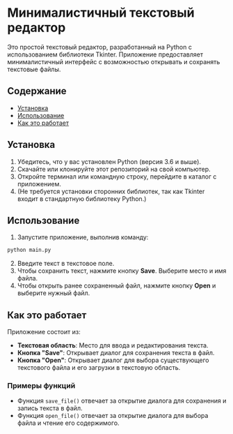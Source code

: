 # Минималистичный текстовый редактор
Это простой текстовый редактор, разработанный на Python с использованием библиотеки Tkinter. Приложение предоставляет минималистичный интерфейс с возможностью открывать и сохранять текстовые файлы.
## Содержание
- [Установка](#установка)
- [Использование](#использование)
- [Как это работает](#как-это-работает)
## Установка
1. Убедитесь, что у вас установлен Python (версия 3.6 и выше).
2. Скачайте или клонируйте этот репозиторий на свой компьютер.
3. Откройте терминал или командную строку, перейдите в каталог с приложением.
4. (Не требуется установки сторонних библиотек, так как Tkinter входит в стандартную библиотеку Python.)
## Использование
1. Запустите приложение, выполнив команду:
```bash
python main.py
```
2. Введите текст в текстовое поле.
3. Чтобы сохранить текст, нажмите кнопку **Save**. Выберите место и имя файла.
4. Чтобы открыть ранее сохраненный файл, нажмите кнопку **Open** и выберите нужный файл.
## Как это работает
Приложение состоит из:
- **Текстовая область**: Место для ввода и редактирования текста.
- **Кнопка "Save"**: Открывает диалог для сохранения текста в файл.
- **Кнопка "Open"**: Открывает диалог для выбора существующего текстового файла и его загрузки в текстовую область.
### Примеры функций
- Функция `save_file()` отвечает за открытие диалога для сохранения и запись текста в файл.
- Функция `open_file()` отвечает за открытие диалога для выбора файла и чтение его содержимого.
